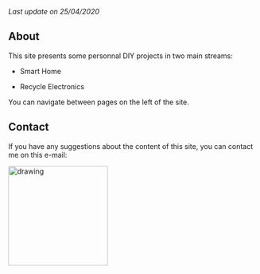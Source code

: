 *Last update on 25/04/2020*

## About

This site presents some personnal DIY projects in two main streams:

- Smart Home

- Recycle Electronics

You can navigate between pages on the left of the site.


## Contact

If you have any suggestions about the content of this site, 
you can contact me on this e-mail: 

<img src="../images/img_doc_contact.png" alt="drawing" width="200"/>
